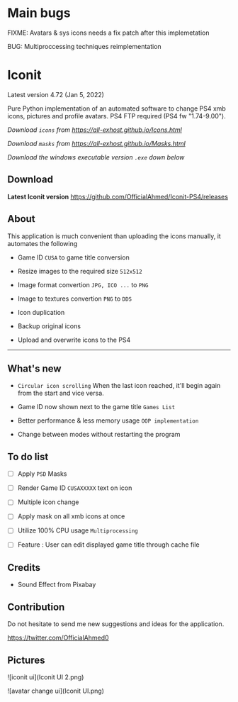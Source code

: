 # Main bugs

FIXME: Avatars & sys icons needs a fix patch after this implemetation

BUG: Multiproccessing techniques reimplementation

# Iconit

Latest version 4.72 (Jan 5, 2022)

Pure Python implementation of an automated software to change PS4 xmb icons, pictures and profile avatars. PS4 FTP required (PS4 fw "1.74-9.00").

*Download `icons` from <https://all-exhost.github.io/Icons.html>*

*Download `masks` from <https://all-exhost.github.io/Masks.html>*

*Download the windows executable version `.exe` down below*

## Download

**Latest Iconit version**
<https://github.com/OfficialAhmed/Iconit-PS4/releases>

## About

This application is much convenient than uploading the icons manually, it automates the following

* Game ID `CUSA` to game title conversion

* Resize images to the required size `512x512`

* Image format convertion `JPG, ICO ...` to `PNG`

* Image to textures convertion `PNG` to `DDS`

* Icon duplication 

* Backup original icons

* Upload and overwrite icons to the PS4  

________________________________________

## What's new

* `Circular icon scrolling` When the last icon reached, it'll begin again from the start and vice versa. 

* Game ID now shown next to the game title `Games List`

* Better performance & less memory usage `OOP implementation`

* Change between modes without restarting the program


## To do list

* [ ] Apply `PSD` Masks

* [ ] Render Game ID `CUSAXXXXX` text on icon

* [ ] Multiple icon change

* [ ] Apply mask on all xmb icons at once

* [ ] Utilize 100% CPU usage `Multiprocessing`

* [ ] Feature : User can edit displayed game title through cache file

## Credits

* Sound Effect from Pixabay

## Contribution

Do not hesitate to send me new suggestions and ideas for the application.

<https://twitter.com/OfficialAhmed0>

## Pictures

![iconit ui](Iconit UI 2.png)

![avatar change ui](Iconit UI.png)

